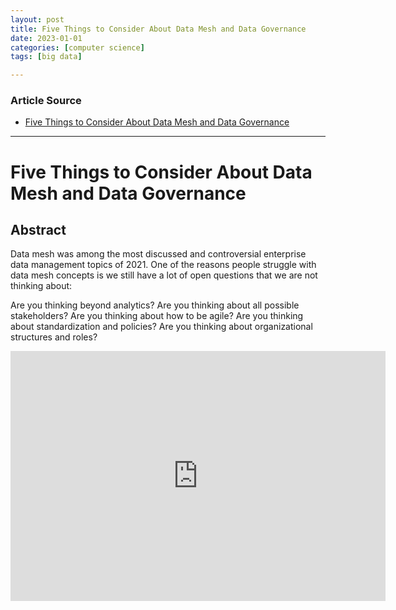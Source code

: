 ```yaml
---
layout: post
title: Five Things to Consider About Data Mesh and Data Governance 
date: 2023-01-01
categories: [computer science]
tags: [big data]

---
```


### Article Source

* [Five Things to Consider About Data Mesh and Data Governance](https://www.youtube.com/watch?v=0GluCOl6YNM)


---

# Five Things to Consider About Data Mesh and Data Governance

## Abstract

Data mesh was among the most discussed and controversial enterprise data management topics of 2021. One of the reasons people struggle with data mesh concepts is we still have a lot of open questions that we are not thinking about:

Are you thinking beyond analytics? Are you thinking about all possible stakeholders? Are you thinking about how to be agile? Are you thinking about standardization and policies? Are you thinking about organizational structures and roles?


<iframe width="600" height="400" src="https://www.youtube.com/embed/0GluCOl6YNM" title="YouTube video player" frameborder="0" allow="accelerometer; autoplay; clipboard-write; encrypted-media; gyroscope; picture-in-picture" allowfullscreen></iframe>
